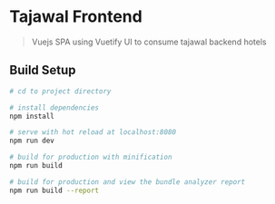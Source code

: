 # Tajawal Frontend

> Vuejs SPA using Vuetify UI to consume tajawal backend hotels

## Build Setup

``` bash
# cd to project directory

# install dependencies
npm install

# serve with hot reload at localhost:8080
npm run dev

# build for production with minification
npm run build

# build for production and view the bundle analyzer report
npm run build --report

```
